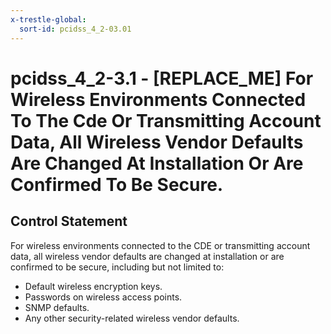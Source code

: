 ```yaml
---
x-trestle-global:
  sort-id: pcidss_4_2-03.01
---
```


# pcidss_4_2-3.1 - \[REPLACE_ME\] For Wireless Environments Connected To The Cde Or Transmitting Account Data, All Wireless Vendor Defaults Are Changed At Installation Or Are Confirmed To Be Secure.

## Control Statement

For wireless environments connected to the CDE or transmitting account data, all wireless
vendor defaults are changed at installation or are confirmed to be secure, including but
not limited to:
- Default wireless encryption keys.
- Passwords on wireless access points.
- SNMP defaults.
- Any other security-related wireless vendor defaults.
